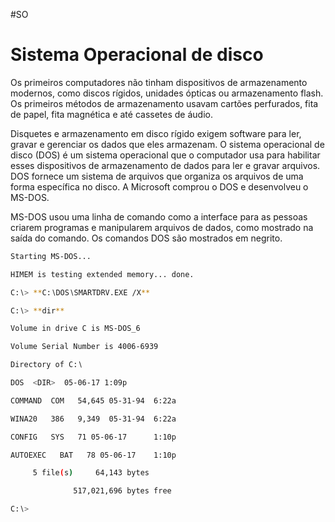 #SO
# Sistema Operacional de disco

Os primeiros computadores não tinham dispositivos de armazenamento modernos, como discos rígidos, unidades ópticas ou armazenamento flash. Os primeiros métodos de armazenamento usavam cartões perfurados, fita de papel, fita magnética e até cassetes de áudio.

Disquetes e armazenamento em disco rígido exigem software para ler, gravar e gerenciar os dados que eles armazenam. O sistema operacional de disco (DOS) é um sistema operacional que o computador usa para habilitar esses dispositivos de armazenamento de dados para ler e gravar arquivos. DOS fornece um sistema de arquivos que organiza os arquivos de uma forma específica no disco. A Microsoft comprou o DOS e desenvolveu o MS-DOS.

MS-DOS usou uma linha de comando como a interface para as pessoas criarem programas e manipularem arquivos de dados, como mostrado na saída do comando. Os comandos DOS são mostrados em negrito.

```sh
Starting MS-DOS...

HIMEM is testing extended memory... done.

C:∖> **C:∖DOS∖SMARTDRV.EXE /X**

C:∖> **dir**

Volume in drive C is MS-DOS_6

Volume Serial Number is 4006-6939

Directory of C:∖

DOS  <DIR>  05-06-17 1:09p

COMMAND  COM   54,645 05-31-94  6:22a

WINA20   386   9,349  05-31-94  6:22a

CONFIG   SYS   71 05-06-17      1:10p

AUTOEXEC   BAT   78 05-06-17    1:10p

     5 file(s)     64,143 bytes

              517,021,696 bytes free

C:∖>
```












